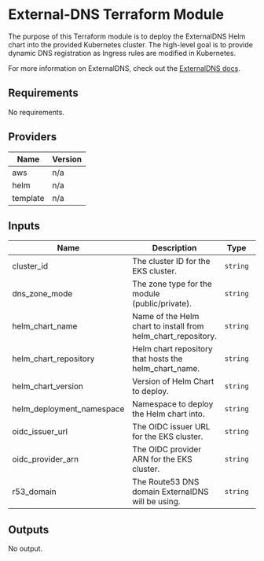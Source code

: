 # External-DNS Terraform Module

The purpose of this Terraform module is to deploy the ExternalDNS Helm chart into the provided Kubernetes cluster. The high-level goal is to provide dynamic DNS registration as Ingress rules are modified in Kubernetes.

For more information on ExternalDNS, check out the [ExternalDNS docs](https://github.com/kubernetes-sigs/external-dns).

## Requirements

No requirements.

## Providers

| Name | Version |
|------|---------|
| aws | n/a |
| helm | n/a |
| template | n/a |

## Inputs

| Name | Description | Type | Default | Required |
|------|-------------|------|---------|:--------:|
| cluster\_id | The cluster ID for the EKS cluster. | `string` | n/a | yes |
| dns\_zone\_mode | The zone type for the module (public/private). | `string` | `"public"` | no |
| helm\_chart\_name | Name of the Helm chart to install from helm\_chart\_repository. | `string` | `"external-dns"` | no |
| helm\_chart\_repository | Helm chart repository that hosts the helm\_chart\_name. | `string` | `"https://charts.bitnami.com/bitnami"` | no |
| helm\_chart\_version | Version of Helm Chart to deploy. | `string` | `"2.20.3"` | no |
| helm\_deployment\_namespace | Namespace to deploy the Helm chart into. | `string` | `"kube-system"` | no |
| oidc\_issuer\_url | The OIDC issuer URL for the EKS cluster. | `string` | n/a | yes |
| oidc\_provider\_arn | The OIDC provider ARN for the EKS cluster. | `string` | n/a | yes |
| r53\_domain | The Route53 DNS domain ExternalDNS will be using. | `string` | n/a | yes |

## Outputs

No output.
